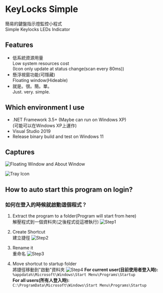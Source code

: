 # KeyLocks Simple

簡易的鍵盤指示燈監控小程式  
Simple Keylocks LEDs Indicator  

## Features

* 低系統資源用量  
  Low system resources cost  
  (Icon only update at status change(scan every 80ms))
* 懸浮視窗功能(可隱藏)  
  Floating window(Hideable)
* 就是。很。簡。單。  
  Just. very. simple.
  
## Which environment I use
* .NET Framework 3.5+ (Maybe can run on Windows XP)  
  (可能可以在Windows XP上運作)
* Visual Studio 2019
* Release binary build and test on Windows 11

## Captures

![Floating Window and About Window](https://i.imgur.com/nfWS09R.png)

![Tray Icon](https://i.imgur.com/H0ncZCx.png)

## How to auto start this program on login?

### 如何在登入的時候就啟動這個程式？

1. Extract the program to a folder(Program will start from here)  
   解壓程式到一個資料夾(之後程式從這裡執行)
![Step1](https://i.imgur.com/0WkVqCk.png)

2. Create Shortcut  
   建立捷徑
![Step2](https://i.imgur.com/RSHexn1.png)

3. Rename it  
   重命名
![Step3](https://i.imgur.com/P60fDng.png)
4. Move shortcut to startup folder  
   將捷徑移動到"啟動"資料夾
![Step4](https://i.imgur.com/s09Kx8k.png)
   **For current user(目前使用者登入時):**  
   `%appdata%\Microsoft\Windows\Start Menu\Programs\Startup`  
   **For all users(所有人登入時):**  
   `C:\ProgramData\Microsoft\Windows\Start Menu\Programs\Startup`
